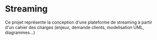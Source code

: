 # Streaming

Ce projet représente la conception d'une plateforme de streaming à partir d'un cahier des charges (enjeux, demande clients, modelisation UML, diagrammes...)
